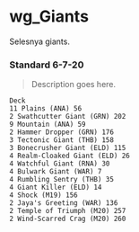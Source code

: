 # wg_Giants
Selesnya giants.

### Standard 6-7-20
> Description goes here.
```
Deck
11 Plains (ANA) 56
2 Swathcutter Giant (GRN) 202
9 Mountain (ANA) 59
2 Hammer Dropper (GRN) 176
3 Tectonic Giant (THB) 158
3 Bonecrusher Giant (ELD) 115
4 Realm-Cloaked Giant (ELD) 26
4 Watchful Giant (RNA) 30
4 Bulwark Giant (WAR) 7
4 Rumbling Sentry (THB) 35
4 Giant Killer (ELD) 14
4 Shock (M19) 156
2 Jaya's Greeting (WAR) 136
2 Temple of Triumph (M20) 257
2 Wind-Scarred Crag (M20) 260

```